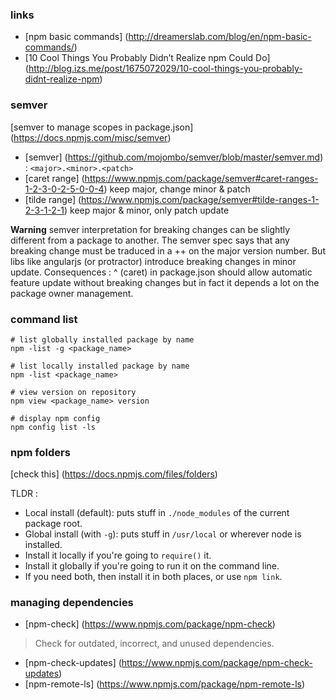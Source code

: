
### links

- [npm basic commands] (http://dreamerslab.com/blog/en/npm-basic-commands/)
- [10 Cool Things You Probably Didn’t Realize npm Could Do] (http://blog.izs.me/post/1675072029/10-cool-things-you-probably-didnt-realize-npm)


### semver

[semver to manage scopes in package.json] (https://docs.npmjs.com/misc/semver)
- [semver] (https://github.com/mojombo/semver/blob/master/semver.md) : `<major>.<minor>.<patch>`
- [caret range] (https://www.npmjs.com/package/semver#caret-ranges-1-2-3-0-2-5-0-0-4) keep major, change minor & patch
- [tilde range] (https://www.npmjs.com/package/semver#tilde-ranges-1-2-3-1-2-1) keep major & minor, only patch update

**Warning** 
semver interpretation for breaking changes can be slightly different from a package to another. The semver spec says that any breaking change must be traduced in a ++ on the major version number.
But libs like angularjs (or protractor) introduce breaking changes in minor update.
Consequences : ^ (caret) in package.json should allow automatic feature update without breaking changes but in fact it depends a lot on the package owner management.


### command list

```
# list globally installed package by name
npm -list -g <package_name>
```

```
# list locally installed package by name
npm -list <package_name>
```

```
# view version on repository
npm view <package_name> version
```

```
# display npm config
npm config list -ls
```

### npm folders
[check this] (https://docs.npmjs.com/files/folders)

TLDR :

- Local install (default): puts stuff in `./node_modules` of the current package root.
- Global install (with `-g`): puts stuff in `/usr/local` or wherever node is installed.
- Install it locally if you're going to `require()` it.
- Install it globally if you're going to run it on the command line.
- If you need both, then install it in both places, or use `npm link`.

### managing dependencies

- [npm-check] (https://www.npmjs.com/package/npm-check)
> Check for outdated, incorrect, and unused dependencies.
- [npm-check-updates] (https://www.npmjs.com/package/npm-check-updates)
- [npm-remote-ls] (https://www.npmjs.com/package/npm-remote-ls)
